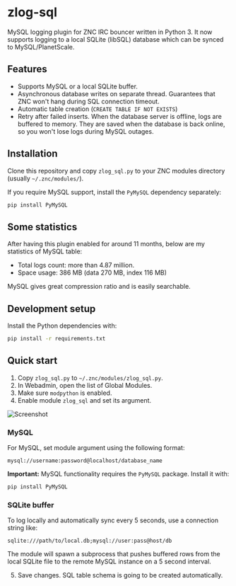 # zlog-sql
MySQL logging plugin for ZNC IRC bouncer written in Python 3. It now supports logging to a local SQLite (libSQL) database which can be synced to MySQL/PlanetScale.

## Features
* Supports MySQL or a local SQLite buffer.
* Asynchronous database writes on separate thread. Guarantees that ZNC won't hang during SQL connection timeout.
* Automatic table creation (`CREATE TABLE IF NOT EXISTS`)
* Retry after failed inserts. When the database server is offline, logs are buffered to memory. They are saved when the database is back online, so you won't lose logs during MySQL outages.

## Installation

Clone this repository and copy `zlog_sql.py` to your ZNC modules directory
(usually `~/.znc/modules/`).

If you require MySQL support, install the `PyMySQL` dependency separately:

```bash
pip install PyMySQL
```


## Some statistics
After having this plugin enabled for around 11 months, below are my statistics of MySQL table:
* Total logs count: more than 4.87 million.
* Space usage: 386 MB (data 270 MB, index 116 MB)

MySQL gives great compression ratio and is easily searchable.

## Development setup
Install the Python dependencies with:

```bash
pip install -r requirements.txt
```

## Quick start
1. Copy `zlog_sql.py` to `~/.znc/modules/zlog_sql.py`.
2. In Webadmin, open the list of Global Modules.
3. Make sure `modpython` is enabled.
4. Enable module `zlog_sql` and set its argument.

![Screenshot](docs/webadmin_modules.png)

### MySQL
For MySQL, set module argument using the following format:
```
mysql://username:password@localhost/database_name
```
**Important:** MySQL functionality requires the `PyMySQL` package. Install it
with:

```bash
pip install PyMySQL
```

### SQLite buffer
To log locally and automatically sync every 5 seconds, use a connection string like:
```
sqlite:///path/to/local.db;mysql://user:pass@host/db
```
The module will spawn a subprocess that pushes buffered rows from the local SQLite
file to the remote MySQL instance on a 5 second interval.

5. Save changes. SQL table schema is going to be created automatically.
